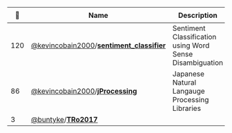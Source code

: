 |:star2: | Name | Description | 🌍|
|---|---|---|---|
|120|[@kevincobain2000](https://github.com/kevincobain2000)/[**sentiment_classifier**](https://github.com/kevincobain2000/sentiment_classifier)|Sentiment Classification using Word Sense Disambiguation||
|86|[@kevincobain2000](https://github.com/kevincobain2000)/[**jProcessing**](https://github.com/kevincobain2000/jProcessing)|Japanese Natural Langauge Processing Libraries||
|3|[@buntyke](https://github.com/buntyke)/[**TRo2017**](https://github.com/buntyke/TRo2017)|||

